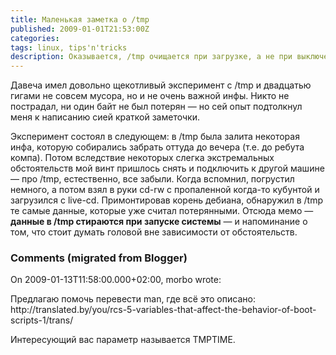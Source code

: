 ```yaml
---
title: Маленькая заметка о /tmp
published: 2009-01-01T21:53:00Z
categories: 
tags: linux, tips'n'tricks
description: Оказывается, /tmp очищается при загрузке, а не при выключении.
---
```


Давеча имел довольно щекотливый эксперимент с /tmp и двадцатью гигами не совсем мусора, но и не очень важной инфы. Никто не пострадал, ни один байт не был потерян — но сей опыт подтолкнул меня к написанию сией краткой заметочки.

Эксперимент состоял в следующем: в /tmp была залита некоторая инфа, которую собирались забрать оттуда до вечера (т.е. до ребута компа). Потом вследствие некоторых слегка экстремальных обстоятельств мой винт пришлось снять и подключить к другой машине — про /tmp, естественно, все забыли. Когда вспомнил, погрустил немного, а потом взял в руки cd-rw с пропаленной когда-то кубунтой и загрузился с live-cd. Примонтировав корень дебиана, обнаружил в /tmp те самые данные, которые уже считал потерянными. Отсюда мемо — <b>данные в /tmp стираются при запуске системы</b> — и напоминание о том, что стоит думать головой вне зависимости от обстоятельств.

<h3 id='hakyll-convert-comments-title'>Comments (migrated from Blogger)</h3>
<div class='hakyll-convert-comment'>
<p class='hakyll-convert-comment-date'>On 2009-01-13T11:58:00.000+02:00, morbo wrote:</p>
<p class='hakyll-convert-comment-body'>
Предлагаю помочь перевести man, где всё это описано: http://translated.by/you/rcs-5-variables-that-affect-the-behavior-of-boot-scripts-1/trans/

Интересующий вас параметр называется TMPTIME.
</p>
</div>



